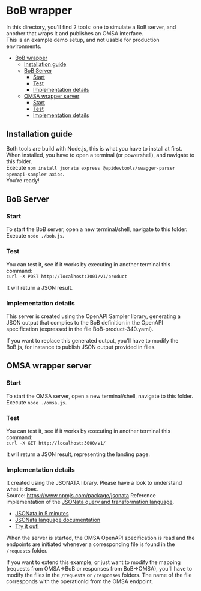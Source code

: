 # BoB wrapper

In this directory, you'll find 2 tools: one to simulate a BoB server, and another that wraps it and publishes an OMSA interface.  
This is an example demo setup, and not usable for production environments.

- [BoB wrapper](#bob-wrapper)
  - [Installation guide](#installation-guide)
  - [BoB Server](#bob-server)
    - [Start](#start)
    - [Test](#test)
    - [Implementation details](#implementation-details)
  - [OMSA wrapper server](#omsa-wrapper-server)
    - [Start](#start-1)
    - [Test](#test-1)
    - [Implementation details](#implementation-details-1)

## Installation guide

Both tools are build with Node.js, this is what you have to install at first.  
When installed, you have to open a terminal (or powershell), and navigate to this folder.  
Execute `npm install jsonata express @apidevtools/swagger-parser openapi-sampler axios`.  
You're ready!

## BoB Server

### Start

To start the BoB server, open a new terminal/shell, navigate to this folder.
Execute `node ./bob.js`.

### Test

You can test it, see if it works by executing in another terminal this command:  
`curl -X POST http://localhost:3001/v1/product`

It will return a JSON result.

### Implementation details

This server is created using the OpenAPI Sampler library, generating a JSON output that complies to the BoB definition in the OpenAPI specification (expressed in the file BoB-product-340.yaml).  
  
If you want to replace this generated output, you'll have to modify the BoB.js, for instance to publish JSON output provided in files.

## OMSA wrapper server

### Start

To start the OMSA server, open a new terminal/shell, navigate to this folder.
Execute `node ./omsa.js`.

### Test

You can test it, see if it works by executing in another terminal this command:  
`curl -X GET http://localhost:3000/v1/`

It will return a JSON result, representing the landing page.

### Implementation details

It created using the JSONATA library. Please have a look to understand what it does.  
Source: https://www.npmjs.com/package/jsonata
Reference implementation of the [JSONata query and transformation language](http://jsonata.org/).

* [JSONata in 5 minutes](https://www.youtube.com/embed/ZBaK40rtIBM)
* [JSONata language documentation](http://docs.jsonata.org/)
* [Try it out!](http://try.jsonata.org/)

When the server is started, the OMSA OpenAPI specification is read and the endpoints are initiated whenever a corresponding file is found in the `/requests` folder.

If you want to extend this example, or just want to modify the mapping (requests from OMSA->BoB or responses from BoB->OMSA), you'll have to modify the files in the `/requests` or `/responses` folders. The name of the file corresponds with the operationId from the OMSA endpoint.

